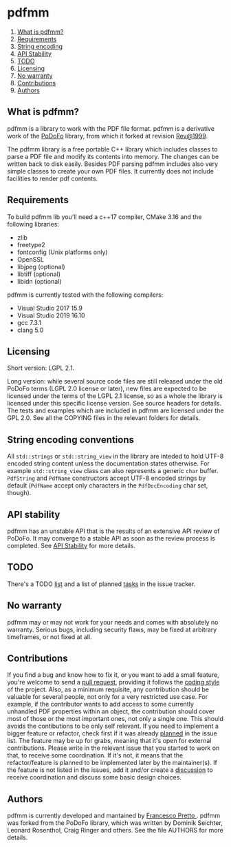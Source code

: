 # pdfmm

1.  [What is pdfmm?](#what_is_pdfmm)
2.  [Requirements](#requirements)
3.  [String encoding](#string_encoding_conventions)
4.  [API Stability](#api_stability)
5.  [TODO](#todo)
6.  [Licensing](#licensing)
7.  [No warranty](#no_warranty)
8.  [Contributions](#contributions)
9.  [Authors](#authors)

## What is pdfmm?

pdfmm is a library to work with the PDF file format.
pdfmm is a derivative work of the [PoDoFo](http://podofo.sourceforge.net/)
library, from which it forked at revision [Rev@1999](https://sourceforge.net/p/podofo/code/1999/).

The pdfmm library is a free portable C++ library which
includes classes to parse a PDF file and modify its contents
into memory. The changes can be written back to disk easily.
Besides PDF parsing pdfmm includes also very simple classes
to create your own PDF files. It currently does not include
facilities to render pdf contents.

## Requirements

To build pdfmm lib you'll need a c++17 compiler,
CMake 3.16 and the following libraries:

* zlib
* freetype2
* fontconfig (Unix platforms only)
* OpenSSL
* libjpeg (optional)
* libtiff (optional)
* libidn (optional)

pdfmm is currently tested with the following compilers:

* Visual Studio 2017 15.9
* Visual Studio 2019 16.10
* gcc 7.3.1
* clang 5.0

## Licensing

Short version: LGPL 2.1.

Long version: while several source code files are still
released under the old PoDoFo terms (LGPL 2.0 license or later),
new files are expected to be licensed under the terms
of the LGPL 2.1 license, so as a whole the library is
licensed under this specific license version.
See source headers for details. The tests and examples which are included in pdfmm are
licensed under the GPL 2.0. See all the COPYING files in the relevant
folders for details.

## String encoding conventions

All ```std::strings``` or ```std::string_view``` in the library are inteded
to hold UTF-8 encoded string content unless the documentation states otherwise.
For example ```std::string_view``` class can also represents a generic ```char``` buffer.
```PdfString``` and ```PdfName``` constructors accept UTF-8 encoded strings by default
(```PdfName``` accept only characters in the ```PdfDocEncoding``` char set, though).

## API stability

pdfmm has an unstable API that is the results of an extensive API review of PoDoFo.
It may converge to a stable API as soon as the review process is completed.
See [API Stability](https://github.com/pdfmm/pdfmm/wiki/API-Stability) for more details.

## TODO

There's a TODO [list](https://github.com/pdfmm/pdfmm/wiki/TODO) and a list of
planned [tasks](https://github.com/pdfmm/pdfmm/issues?q=is%3Aissue+is%3Aopen+label%3Aup-for-grabs)
in the issue tracker.

## No warranty

pdfmm may or may not work for your needs and comes with absolutely no warranty.
Serious bugs, including security flaws, may be fixed at arbitrary
timeframes, or not fixed at all.

## Contributions

If you find a bug and know how to fix it, or you want to add a small feature, you're welcome to send a [pull request](https://github.com/pdfmm/pdfmm/pulls),
providing it follows the [coding style](https://github.com/pdfmm/pdfmm/blob/master/CODINGSTYLE.md)
of the project. Also, as a minimum requisite, any contribution should be valuable for several people,
not only for a very restricted use case. For example, if the contributor wants to
add access to some currently unhandled PDF properties within an object, the contribution
should cover most of those or the most important ones, not only a single one. This
should avoids the contibutions to be only self relevant.
If you need to implement a bigger feature or refactor, check first if
it was already [planned](https://github.com/pdfmm/pdfmm/issues?q=is%3Aissue+is%3Aopen+label%3Aplanned-task)
in the issue list. The feature may be up for grabs, meaning that it's open for external contributions.
Please write in the relevant issue that you started to work on that, to receive some coordination.
If it's not, it means that the refactor/feature is planned to be implemented later by the maintainer(s).
If the feature is not listed in the issues, add it and/or create a [discussion](https://github.com/pdfmm/pdfmm/discussions)
to receive coordination and discuss some basic design choices.

## Authors

pdfmm is currently developed and mantained by
[Francesco Pretto ](mailto:ceztko@gmail.com).
pdfmm was forked from the PoDoFo library, which was
written by Dominik Seichter, Leonard Rosenthol,
Craig Ringer and others. See the file
AUTHORS for more details.